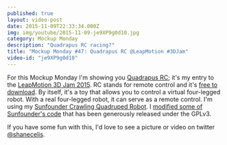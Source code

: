 ```yaml
---
published: true
layout: video-post
date: 2015-11-09T22:33:34.000Z
img: img/youtube/2015-11-09-je9XP9g0d10.jpg
category: Mockup Monday
description: "Quadrapus RC racing?"
title: "Mockup Monday #47: Quadrapus RC @LeapMotion #3DJam"
video-id: "je9XP9g0d10"
---
```

For this Mockup Monday I'm showing you [Quadrapus RC](http://shanecelis.itch.io/quadrapusrc); it's my entry to the [LeapMotion 3D Jam 2015](https://itch.io/jam/leapmotion3djam).  RC stands for remote control and it's [free to download](http://shanecelis.itch.io/quadrapusrc).  By itself, it's a toy that allows you to control a virtual four-legged robot.  With a real four-legged robot, it can serve as a remote control.  I'm using my [Sunfounder Crawling Quadruped Robot](http://www.sunfounder.com/index.php?c=showcs&id=99&model=Crawling%20Quadruped%20Robot).  I [modified some of Sunfounder's code](https://gist.github.com/shanecelis/7d058da7a361cce10bda) that has been generously released under the GPLv3.

If you have some fun with this, I'd love to see a picture or video on twitter [@shanecelis](http://twitter.com/shanecelis).
